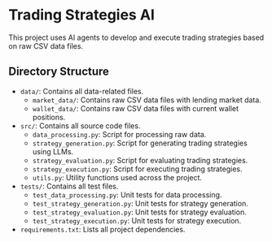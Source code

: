 # Trading Strategies AI

This project uses AI agents to develop and execute trading strategies based on raw CSV data files.

## Directory Structure

- `data/`: Contains all data-related files.
  - `market_data/`: Contains raw CSV data files with lending market data.
  - `wallet_data/`: Contains raw CSV data files with current wallet positions.
- `src/`: Contains all source code files.
  - `data_processing.py`: Script for processing raw data.
  - `strategy_generation.py`: Script for generating trading strategies using LLMs.
  - `strategy_evaluation.py`: Script for evaluating trading strategies.
  - `strategy_execution.py`: Script for executing trading strategies.
  - `utils.py`: Utility functions used across the project.
- `tests/`: Contains all test files.
  - `test_data_processing.py`: Unit tests for data processing.
  - `test_strategy_generation.py`: Unit tests for strategy generation.
  - `test_strategy_evaluation.py`: Unit tests for strategy evaluation.
  - `test_strategy_execution.py`: Unit tests for strategy execution.
- `requirements.txt`: Lists all project dependencies.